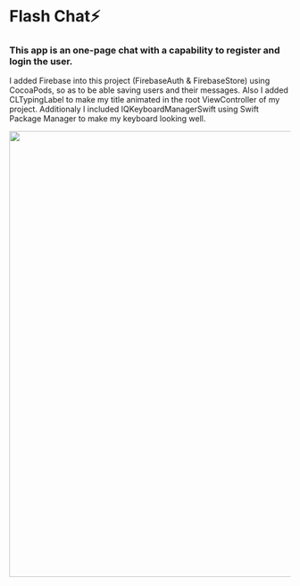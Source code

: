 <h1 font-size="100px">Flash Chat⚡</h1>
<h3>This app is an one-page chat with a capability to register and login the user.</h3>
<p>I added Firebase into this project (FirebaseAuth & FirebaseStore) using CocoaPods, so as to be able saving users and their messages. Also I added CLTypingLabel to make my title animated in the root ViewController of my project. Additionaly I included IQKeyboardManagerSwift using Swift Package Manager to make my keyboard looking well.</p>
<img align="center" width="800px" src="https://user-images.githubusercontent.com/96739308/187071445-c509bbf1-40b8-4c17-89f7-ae0859e5c777.jpg">
